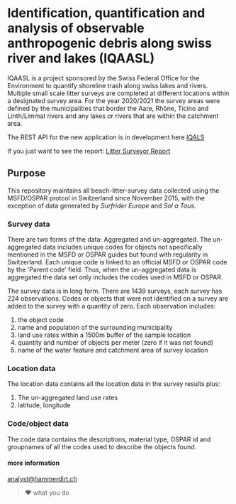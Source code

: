 # Identification, quantification and analysis of observable anthropogenic debris along swiss river and lakes (IQAASL)

IQAASL is a project sponsored by the Swiss Federal Office for the Environment to quantify shoreline trash along swiss lakes and rivers. Multiple small scale litter surveys are completed at different locations within a designated survey area. For the year 2020/2021 the survey areas were defined by the municipalities that border the Aare, Rhône, Ticino and Linth/Limmat rivers and any lakes or rivers that are within the catchment area.

The REST API for the new application is in development here [IQALS](https://github.com/hammerdirt-analyst/iqals)

If you just want to see the report: [Litter Surveyor Report](https://hammerdirt-analyst.github.io/IQAASL-End-0f-Sampling-2021/end_of_sampling_iqaasl/intro.html)

## Purpose

This repository maintains all beach-litter-survey data collected using the MSFD/OSPAR protcol in Switzerland since November 2015, with the exception of data generated by *Surfrider Europe* 
and *Sol a Tous*.

### Survey data

There are two forms of the data: Aggregated and un-aggregated. The un-aggregated data includes unique codes for objects not specifically mentioned in the MSFD or OSPAR guides but found with regularity in Switzerland. Each unique code is linked to an official MSFD or OSPAR code by the 'Parent code' field. Thus, when the un-aggregated data is aggregated the data set only includes the codes used in MSFD or OSPAR.



The survey data is in long form. There are 1439 surveys, each survey has 224 observations. Codes or objects that were not identified on a survey are added to the survey with a quantity of zero. Each observation includes:

1. the object code
2. name and population of the surrounding municipality
3. land use rates within a 1500m buffer of the sample location
4. quantity and number of objects per meter (zero if it was not found)
5. name of the water feature and catchment area of survey location

### Location data

The location data contains all the location data in the survey results plus:

1. The un-aggregated land use rates
2. latitude, longitude

### Code/object data

The code data contains the descriptions, material type, OSPAR id and groupnames of all the codes used to describe the objects found.

#### more information

analyst@hammerdirt.ch
> :heart: what you do 

